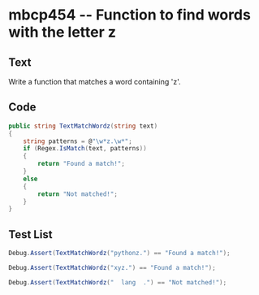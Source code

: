 # mbcp454 -- Function to find words with the letter z

## Text

Write a function that matches a word containing 'z'.

## Code

```csharp
public string TextMatchWordz(string text)  
{  
    string patterns = @"\w*z.\w*";  
    if (Regex.IsMatch(text, patterns))  
    {  
        return "Found a match!";  
    }  
    else  
    {  
        return "Not matched!";  
    }  
}
```

## Test List

```csharp
Debug.Assert(TextMatchWordz("pythonz.") == "Found a match!");
```

```csharp
Debug.Assert(TextMatchWordz("xyz.") == "Found a match!");
```

```csharp
Debug.Assert(TextMatchWordz("  lang  .") == "Not matched!");
```
